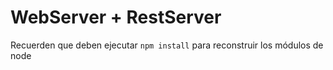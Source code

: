 # WebServer + RestServer

Recuerden que deben ejecutar `npm install` para reconstruir los módulos de node
